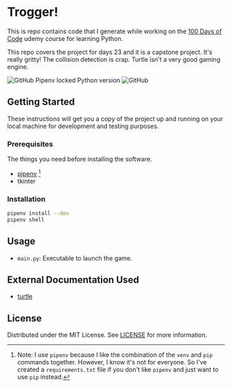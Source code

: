 # Trogger!

This is repo contains code that I generate while working on the [100 Days of Code](https://www.udemy.com/course/100-days-of-code/) udemy course for learning Python.

This repo covers the project for days 23 and it is a capstone project. It's really gritty! The collision detection is crap. Turtle isn't a very good gaming engine.

![GitHub Pipenv locked Python version](https://img.shields.io/github/pipenv/locked/python-version/darkstar-holdings-edu/python_trogger_game)
![GitHub](https://img.shields.io/github/license/darkstar-holdings-edu/python_trogger_game)

## Getting Started

These instructions will get you a copy of the project up and running on your local machine for development and testing purposes.

### Prerequisites

The things you need before installing the software.

- [pipenv](https://pipenv.pypa.io/en/latest/index.html) [^1]
- tkinter

[^1]: Note: I use `pipenv` because I like the combination of the `venv` and `pip` commands together. However, I know it's not for everyone. So I've created a `requirements.txt` file if you don't like `pipenv` and just want to use `pip` instead.

### Installation

```sh
pipenv install --dev
pipenv shell
```

## Usage

- `main.py`: Executable to launch the game.

## External Documentation Used

- [turtle](https://docs.python.org/3/library/turtle.html)

## License

Distributed under the MIT License. See [LICENSE](https://github.com/darkstar-holdings-edu/python_trogger_game/blob/master/LICENSE) for more information.
